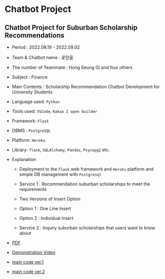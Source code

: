 # Chatbot Project
## Chatbot Project for Suburban Scholarship Recommendations
- Period : 2022.08.19 - 2022.09.02
- Team & Chatbot name : 꽃망울
- The number of Teammate : Hong Seung Gi and four others
- Subject : Finance
- Main Contents : Scholarship Recommendation Chatbot Development for University Students
- Language used: ```Python```
- Tools used: ```VSCode```, ```Kakao I open builder```
- Framework: ```Flask```
- DBMS : ```PostgreSQL```
- Platform: ```Heroku```
- Library: ```flask```, ```SQLAlchemy```, ```Pandas```, ```Psycopg2``` etc.
- Explanation
    - Deployment to the ```Flask``` web framework and ```Heroku``` platform and simple DB management with ```Postgresql```
    - Service 1 : Recommendation suburban scholarships to meet the requirements
    - Two Versions of Insert Option
    - Option 1 : One Line Insert
    - Option 2 : Individual Insert
    
    
    - Service 2 : Inquiry suburban scholarships that users want to know about
     
- [PDF](https://github.com/hongseungzz/project_seungzz/blob/main/chatbot_project/introduce%20our%20chatbot_PPT.pdf)
- [Demonstration Video](https://youtu.be/qog-8tUYyuI)
- [main code ver.1](https://github.com/hongseungzz/project_seungzz/blob/main/chatbot_project/app/flower75982.py)
- [main code ver.2](https://github.com/hongseungzz/project_seungzz/blob/main/chatbot_project/app/main.py)
